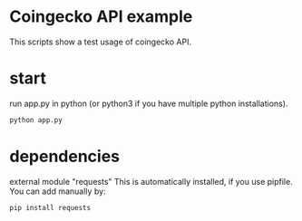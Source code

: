 # Coingecko API example

This scripts show a test usage of coingecko API.

# start

run app.py in python (or python3 if you have multiple python installations).

```sh
python app.py
```

# dependencies

external module "requests"
This is automatically installed, if you use pipfile. You can add manually by:

```sh
pip install requests
```
